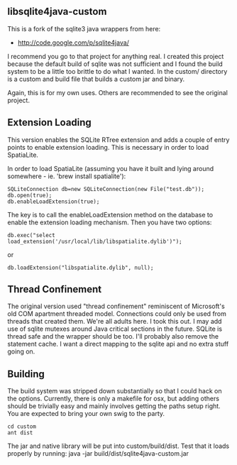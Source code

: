 libsqlite4java-custom
---------------------
This is a fork of the sqlite3 java wrappers from here:

* http://code.google.com/p/sqlite4java/

I recommend you go to that project for anything real.  I created this project because the default build of sqlite was not sufficient and I found the build system to be a little too brittle to do what I wanted.  In the custom/ directory is a custom and build file that builds a custom jar and binary.

Again, this is for my own uses.  Others are recommended to see the original project.

Extension Loading
-----------------
This version enables the SQLite RTree extension and adds a couple of entry points to enable extension loading.  This is necessary in order to load SpatiaLite.

In order to load SpatiaLite (assuming you have it built and lying around somewhere - ie. 'brew install spatialite'):

	SQLiteConnection db=new SQLiteConnection(new File("test.db"));
	db.open(true);
	db.enableLoadExtension(true);

The key is to call the enableLoadExtension method on the database to enable the extension loading mechanism.  Then you have two options:

	db.exec("select load_extension('/usr/local/lib/libspatialite.dylib')");
	
or

	db.loadExtension("libspatialite.dylib", null);

Thread Confinement
------------------
The original version used "thread confinement" reminiscent of Microsoft's old COM apartment threaded model.  Connections could only be used from threads that created them.  We're all adults here.  I took this out.  I may add use of sqlite mutexes around Java critical sections in the future.  SQLite is thread safe and the wrapper should be too.  I'll probably also remove the statement cache.  I want a direct mapping to the sqlite api and no extra stuff going on.
	
Building
--------
The build system was stripped down substantially so that I could hack on the options.  Currently, there is only a makefile for osx, but adding others should be trivially easy and mainly involves getting the paths setup right.  You are expected to bring your own swig to the party.

	cd custom
	ant dist
	
The jar and native library will be put into custom/build/dist.  Test that it loads properly by running:
	java -jar build/dist/sqlite4java-custom.jar
	
